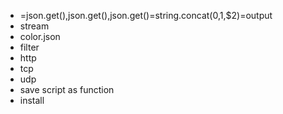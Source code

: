 - =json.get(),json.get(),json.get()=string.concat($0,$1,$2)=output
- stream
- color.json
- filter
- http
- tcp
- udp
- save script as function
- install
